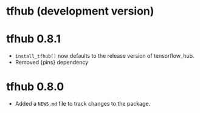 # tfhub (development version)

# tfhub 0.8.1

- `install_tfhub()` now defaults to the release version of tensorflow_hub.
- Removed {pins} dependency

# tfhub 0.8.0

* Added a `NEWS.md` file to track changes to the package.
